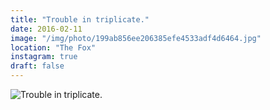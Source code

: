 ```yaml
---
title: "Trouble in triplicate."
date: 2016-02-11
image: "/img/photo/199ab856ee206385efe4533adf4d6464.jpg"
location: "The Fox"
instagram: true
draft: false
---
```


![Trouble in triplicate.](/img/photo/199ab856ee206385efe4533adf4d6464.jpg)
